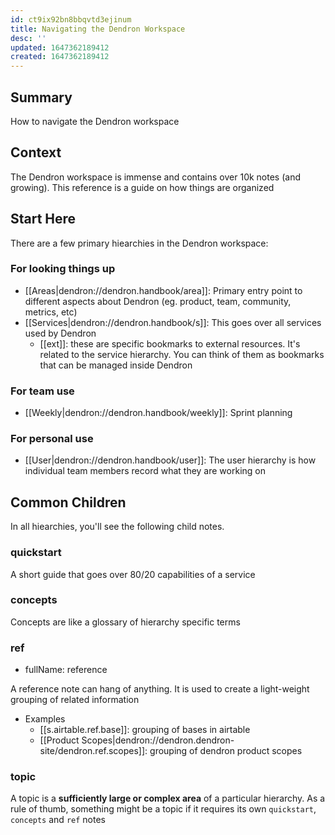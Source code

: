 ```yaml
---
id: ct9ix92bn8bbqvtd3ejinum
title: Navigating the Dendron Workspace
desc: ''
updated: 1647362189412
created: 1647362189412
---
```


## Summary
How to navigate the Dendron workspace

## Context
The Dendron workspace is immense and contains over 10k notes (and growing). This reference is a guide on how things are organized

## Start Here

There are a few primary hiearchies in the Dendron workspace:

### For looking things up
- [[Areas|dendron://dendron.handbook/area]]: Primary entry point to different aspects about Dendron (eg. product, team, community, metrics, etc)
- [[Services|dendron://dendron.handbook/s]]: This goes over all services used by Dendron
    - [[ext]]: these are specific bookmarks to external resources. It's related to the service hierarchy. You can think of them as bookmarks that can be managed inside Dendron

### For team use
- [[Weekly|dendron://dendron.handbook/weekly]]: Sprint planning

### For personal use
- [[User|dendron://dendron.handbook/user]]: The user hierarchy is how individual team members record what they are working on

## Common Children

In all hiearchies, you'll see the following child notes. 

### quickstart

A short guide that goes over 80/20 capabilities of a service

### concepts

Concepts are like a glossary of hierarchy specific terms

### ref
- fullName: reference

A reference note can hang of anything. It is used to create a light-weight grouping of related information

- Examples
    - [[s.airtable.ref.base]]: grouping of bases in airtable 
    - [[Product Scopes|dendron://dendron.dendron-site/dendron.ref.scopes]]: grouping of dendron product scopes

### topic

A topic is a **sufficiently large or complex area** of a particular hierarchy.  As a rule of thumb, something might be a topic if it requires its own `quickstart`, `concepts` and `ref` notes